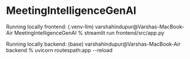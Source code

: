 # MeetingIntelligenceGenAI


Running locally frontend:
(.venv-llm) varshahindupur@Varshas-MacBook-Air MeetingIntelligenceGenAI % streamlit run frontend/src/app.py 


Running locally backend:
(base) varshahindupur@Varshas-MacBook-Air backend % uvicorn routespath:app --reload